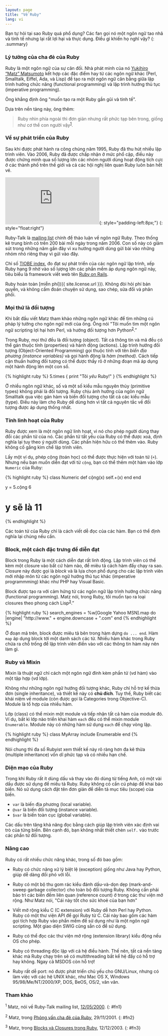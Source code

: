 ```yaml
---
layout: page
title: "Về Ruby"
lang: vi
---
```


Bạn tự hỏi tại sao Ruby quá phổ dụng? Các fan gọi nó một ngôn ngữ tao nhã và tinh tế
nhưng lại rất lợi hại và thực dụng. Điều gì khiến họ nghĩ vậy?
{: .summary}

### Lý tưởng của cha đẻ của Ruby

Ruby là một ngôn ngữ của sự cân đối. Nhà phát minh của nó [Yukihiro “Matz”
Matsumoto][matz] kết hợp các đặc điểm hay từ các ngôn ngữ khác (Perl, Smalltalk,
Eiffel, Ada, và Lisp) để tạo ra một ngôn ngữ cân bằng giữa
lập trình hướng chức năng (functional programming) và lập trình hướng thủ tục (imperative programming).

Ông khẳng định ông "muốn tạo ra một Ruby gần gũi và tinh tế".

Dựa trên nền tảng này, ông thêm:

> Ruby nhìn phía ngoài thì đơn giản nhưng rất phức tạp bên trong,
> giống như cơ thể con người vậy<sup>[1](#fn1)</sup>.

### Về sự phát triển của Ruby

Sau khi được phát hành ra công chúng năm 1995, Ruby đã thu hút nhiều lập trình
viên. Vào 2006, Ruby đã được chấp nhận ở mức phổ cập, điều này được chứng minh
qua số lượng lớn các nhóm người dùng hoạt động tích cực ở các thành phố trên thế giới
và cả các hội nghị liên quan Ruby luôn bán hết vé.

![Graph courtesy of
Gmane.](http://gmane.org/plot-rate.php?group=gmane.comp.lang.ruby.general&amp;width=320&amp;height=160&amp;title=Ruby-Talk+Activity
"Graph courtesy of Gmane."){: style="padding-left:8px;"}
{: style="float:right"}

Ruby-Talk là [mailing list](/vi/community/mailing-lists/) chính để thảo luận về
ngôn ngữ Ruby. Theo thống kê trung bình có trên 200 bài mỗi ngày trong năm 2006.
Con số này có giảm sút trong những năm gần đây vì xu hướng người dùng gửi bài
vào những nhóm nhỏ riêng thay vì gửi vào đây.

Chỉ số [TIOBE index][tiobe], đo đạt sự phát triển của các ngôn ngữ lập trình, xếp
Ruby hạng 9 nhờ vào số lượng lớn các phần mềm áp dụng ngôn ngữ này, tiêu biểu
là framework viết web tên [Ruby on Rails][ror].

Ruby hoàn toàn [miễn phí]({{ site.license.url }}). Không đòi hỏi phí bản
quyển, và không cấm đoán chuyện sử dụng, sao chép, sửa đổi và phân phối.

### Mọi thứ là đối tượng

Khi bắt đầu viết Matz tham khảo những ngôn ngữ khác để tìm những cú pháp lý
tưởng cho ngôn ngữ mới của ông. Ông nói "Tôi muốn tìm một ngôn ngữ scripting lợi hại
hơn Perl, và hướng đối tượng hơn Python<sup>[2](#fn2)</sup>.”

Trong Ruby, mọi thứ đều là đối tượng (object). Tất cả thông tin và mã đều có thể gán
thuộc tính (properties) và hành động (actions). Lập trình hướng đối tượng (Object-Oriented Programming)
gọi thuộc tính với tên *biến địa phương (instance variables)* và gọi hành động là *hàm (method)*.
Cách tiếp cận thuần hướng đối tượng có thể được thấy rõ ở những đoạn mã áp dụng một
hành động lên một con số.

{% highlight ruby %}
5.times { print "Tôi *yêu* Ruby!" }
{% endhighlight %}

Ở nhiều ngôn ngữ khác, số và một số kiểu mẫu nguyên thủy (primitive types) không phải là
đối tượng. Ruby chịu ảnh hưởng của ngôn ngữ Smalltalk qua việc gán hàm và biến đối tượng
cho tất cả các kiểu mẫu (type). Điều này làm cho Ruby dể dùng hơn vì tất cả nguyên
tắc về đối tượng được áp dụng thống nhất.

### Tính linh hoạt của Ruby

Ruby được xem là một ngôn ngữ linh hoạt, vì nó cho phép người dùng thay đổi
các phần tử của nó. Các phần tử tất yếu của Ruby có thể được xoá, định nghĩa lại tuy theo
ý người dùng. Các phần hiện hữu có thể thêm vào. Ruby không cố gắng kìm chể lập
trình viên.

Lấy một ví dụ, phép cộng (toán học) có thể được thực hiện với toán tử (`+`). Nhưng nếu
bạn muốn diễn đạt với từ `cộng`, bạn có thể thêm một hàm vào lớp `Numeric`
của Ruby:

{% highlight ruby %}
class Numeric
  def cộng(x)
    self.+(x)
  end
end

y = 5.cộng 6
# y sẽ là 11
{% endhighlight %}

Các toán tử của Ruby chỉ là cách viết dễ đọc của các hàm. Bạn có thể định nghĩa lại chúng nếu cần.

### Block, một cách đặc trưng để diễn đạt

Block trong Ruby là một cách diễn đạt rất linh động. Lập trình viên
có thể kèm một closure vào bất cứ hàm nào, để miêu tả cách hàm đấy chạy ra sao.
Closure này được gọi là *block* và là lựa chọn phổ dụng cho các lập trình viên
mới nhập môn từ các ngôn ngữ hướng thủ tục khác (imperative programmming)
khác như PHP hay Visual Basic.

Block được tạo ra với cảm hứng từ các ngôn ngữ lập trình hướng chức năng (functional programming).
Matz nói, trong Ruby, tôi muốn tạo ra loại closures theo phong cách Lisp<sup>[3](#fn3)</sup>.”

{% highlight ruby %}
search_engines =
  %w[Google Yahoo MSN].map do |engine|
    "http://www." + engine.downcase + ".com"
  end
{% endhighlight %}

Ở đoạn mã trên, block được miêu tả bên trong hàm dựng `do ... end`.
Hàm `map` áp dụng block tới một danh sách các từ. Nhiều hàm khác trong Ruby chừa
ra chỗ trống để lập trình viên điền vào với các thông tin hàm này nên
làm gì.

### Ruby và Mixin

Mixin là thuật ngữ chỉ cách một ngôn ngữ đính kèm phần tử (vd hàm) vào một tập hợp (vd lớp).

Không như những ngôn ngữ hướng đối tượng khác, Ruby chỉ hỗ trợ kế thừa đơn (single inheritance),
và thiết kế này có **chủ đích**. Tuy thế, Ruby biết các khái niệm về module (còn
được gọi là Categories trong Objective-C). Module là tổ hợp của nhiều hàm.

Lớp (class) có thể mixin một module và tiếp nhận tất cả hàm của module đó. Ví dụ,
bất kì lớp nào triển khai hàm `each` đều có thể mixin module `Enumerable`. Module
này có những hàm sử dụng `each` để chạy vòng lặp.

{% highlight ruby %}
class MyArray
  include Enumerable
end
{% endhighlight %}

Nói chung thì đa số Rubyist xem thiết kế này rõ ràng hơn đa kê thừa (multiple
inheritance) vốn dĩ phức tạp và có nhiều hạn chế.

### Diện mạo của Ruby

Trong khi Ruby rất ít dùng dấu và thay vào đó dùng từ tiếng Anh, có một vài
dấu được sử dụng để miêu tả Ruby. Ruby không có cần cú pháp để khai báo biến.
Nó sử dụng cách đặt tên đơn giản để diễn tả mục tiêu (scope) của biến.

* `var` là biến địa phương (local variable).
* `@var` là biến đối tượng (instance variable).
* `$var` là biến toàn cục (global variable).

Các dấu trên tăng khả năng đọc bằng cách giúp lập trình viên xác định vai trò
của từng biến. Bên cạnh đó, bạn không nhất thiết chèn `self.` vào trước các phần tử
đối tượng.

### Nâng cao

Ruby có rất nhiều chức năng khác, trong số đó bao gồm:

* Ruby có chức năng xử lý biệt lệ (exception) giống như Java hay Python, giúp
dễ dàng đối phó với lỗi.

* Ruby có một bộ thu gom rác kiểu đánh dấu-và-dọn dẹp (mark-and-sweep garbage collector)
cho toàn bộ đối tượng Ruby. Không cần phải bảo trì các biến đếm liên quan (reference count)
ở trong các thư viện mở rộng. Như Matz nói, "Cái này tốt cho sức khoẻ của bạn hơn"

* Viết mở rộng kiểu C (C extension) với Ruby dễ hơn Perl hay Python. Ruby có một
thư viện API để gọi Ruby từ C. Cái này bao gồm các hàm gọi tích hợp Ruby vào
phần mềm để sử dụng như là một ngôn ngữ scripting. Một giao diện SWIG cũng sẵn có
để sử dụng.

* Ruby có thể đọc các thư viện mở rộng (extension library) kiểu động nếu OS cho phép.

* Ruby có threading độc lập với cả hệ điều hành. Thế nên, tất cả nền tảng khác
mà Ruby chạy trên sẽ có multithreading bất kể hệ đấy có hỗ trợ hay không. Ngay
cả MSDOS còn hỗ trợ!

* Ruby rất dễ port: nó được phát triển chủ yếu cho GNU/Linux, nhưng có làm việc
với các hệ UNIX khác, như Mac OS X, Windows 95/98/Me/NT/2000/XP, DOS, BeOS, OS/2, vân vân.

### Tham khảo

<sup>1</sup> Matz, nói về Ruby-Talk mailing list, [12/05/2000][blade].
{: #fn1}

<sup>2</sup> Matz, trong [Phỏng vấn cha đẻ của Ruby][linuxdevcenter], 29/11/2001.
{: #fn2}

<sup>3</sup> Matz, trong [Blocks và Closures trong Ruby][artima], 12/12/2003.
{: #fn3}



[matz]: http://www.rubyist.net/~matz/
[blade]: http://blade.nagaokaut.ac.jp/cgi-bin/scat.rb/ruby/ruby-talk/2773
[ror]: http://rubyonrails.org/
[linuxdevcenter]: http://www.linuxdevcenter.com/pub/a/linux/2001/11/29/ruby.html
[artima]: http://www.artima.com/intv/closures2.html
[tiobe]: http://www.tiobe.com/index.php/content/paperinfo/tpci/index.html
